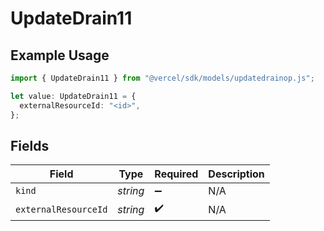 # UpdateDrain11

## Example Usage

```typescript
import { UpdateDrain11 } from "@vercel/sdk/models/updatedrainop.js";

let value: UpdateDrain11 = {
  externalResourceId: "<id>",
};
```

## Fields

| Field                | Type                 | Required             | Description          |
| -------------------- | -------------------- | -------------------- | -------------------- |
| `kind`               | *string*             | :heavy_minus_sign:   | N/A                  |
| `externalResourceId` | *string*             | :heavy_check_mark:   | N/A                  |